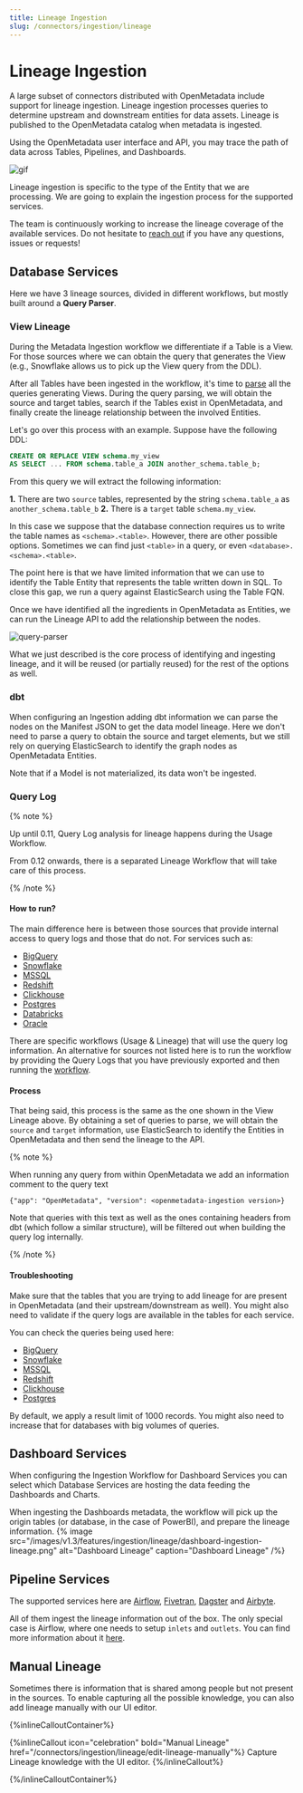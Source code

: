 ```yaml
---
title: Lineage Ingestion
slug: /connectors/ingestion/lineage
---
```


# Lineage Ingestion

A large subset of connectors distributed with OpenMetadata include support for lineage ingestion. Lineage ingestion processes
queries to determine upstream and downstream entities for data assets. Lineage is published to the OpenMetadata catalog when metadata is ingested.

Using the OpenMetadata user interface and API, you may trace the path of data across Tables, Pipelines, and Dashboards.

![gif](/images/v1.3/features/ingestion/lineage/lineage-ingestion.gif)

Lineage ingestion is specific to the type of the Entity that we are processing. We are going to explain
the ingestion process for the supported services.

The team is continuously working to increase the lineage coverage of the available services. Do not hesitate
to [reach out](https://slack.open-metadata.org/) if you have any questions, issues or requests!

## Database Services

Here we have 3 lineage sources, divided in different workflows, but mostly built around a **Query Parser**.

### View Lineage

During the Metadata Ingestion workflow we differentiate if a Table is a View. For those sources where we can
obtain the query that generates the View (e.g., Snowflake allows us to pick up the View query from the DDL).

After all Tables have been ingested in the workflow, it's time to [parse](https://sqllineage.readthedocs.io/en/latest/)
all the queries generating Views. During the query parsing, we will obtain the source and target tables, search if the
Tables exist in OpenMetadata, and finally create the lineage relationship between the involved Entities.

Let's go over this process with an example. Suppose have the following DDL:

```sql
CREATE OR REPLACE VIEW schema.my_view
AS SELECT ... FROM schema.table_a JOIN another_schema.table_b;
```

From this query we will extract the following information:

**1.** There are two `source` tables, represented by the string `schema.table_a` as `another_schema.table_b`
**2.** There is a `target` table `schema.my_view`.

In this case we suppose that the database connection requires us to write the table names as `<schema>.<table>`. However,
there are other possible options. Sometimes we can find just `<table>` in a query, or even `<database>.<schema>.<table>`.

The point here is that we have limited information that we can use to identify the Table Entity that represents the
table written down in SQL. To close this gap, we run a query against ElasticSearch using the Table FQN.

Once we have identified all the ingredients in OpenMetadata as Entities, we can run the Lineage API to add the
relationship between the nodes.

![query-parser](/images/v1.3/features/ingestion/lineage/query-parser.png)

What we just described is the core process of identifying and ingesting lineage, and it will be reused (or partially reused)
for the rest of the options as well.

### dbt

When configuring an Ingestion adding dbt information we can parse the nodes on the Manifest JSON to get the data model
lineage. Here we don't need to parse a query to obtain the source and target elements, but we still rely on querying ElasticSearch
to identify the graph nodes as OpenMetadata Entities.

Note that if a Model is not materialized, its data won't be ingested.

### Query Log

{% note %}

Up until 0.11, Query Log analysis for lineage happens during the Usage Workflow.

From 0.12 onwards, there is a separated Lineage Workflow that will take care of this process.

{% /note %}

#### How to run?

The main difference here is between those sources that provide internal access to query logs and those that do not. For
services such as:

- [BigQuery](/connectors/database/bigquery)
- [Snowflake](/connectors/database/snowflake)
- [MSSQL](/connectors/database/mssql)
- [Redshift](/connectors/database/redshift)
- [Clickhouse](/connectors/database/clickhouse)
- [Postgres](/connectors/database/postgres)
- [Databricks](/connectors/database/databricks)
- [Oracle](/connectors/database/oracle)

There are specific workflows (Usage & Lineage) that will use the query log information. An alternative for sources not
listed here is to run the workflow by providing the Query Logs that you have previously exported and then running
the [workflow](/connectors/ingestion/workflows/usage/usage-workflow-query-logs).

#### Process

That being said, this process is the same as the one shown in the View Lineage above. By obtaining a set of queries to
parse, we will obtain the `source` and `target` information, use ElasticSearch to identify the Entities in OpenMetadata
and then send the lineage to the API.

{% note %}

When running any query from within OpenMetadata we add an information comment to the query text

```
{"app": "OpenMetadata", "version": <openmetadata-ingestion version>}
```

Note that queries with this text as well as the ones containing headers from dbt (which follow a similar structure),
will be filtered out when building the query log internally.

{% /note %}

#### Troubleshooting

Make sure that the tables that you are trying to add lineage for are present in OpenMetadata (and their upstream/downstream
as well). You might also need to validate if the query logs are available in the tables for each service.

You can check the queries being used here:

- [BigQuery](https://github.com/open-metadata/OpenMetadata/blob/main/ingestion/src/metadata/utils/sql_queries.py#L428)
- [Snowflake](https://github.com/open-metadata/OpenMetadata/blob/main/ingestion/src/metadata/utils/sql_queries.py#L197)
- [MSSQL](https://github.com/open-metadata/OpenMetadata/blob/main/ingestion/src/metadata/utils/sql_queries.py#L350)
- [Redshift](https://github.com/open-metadata/OpenMetadata/blob/main/ingestion/src/metadata/utils/sql_queries.py#L18)
- [Clickhouse](https://github.com/open-metadata/OpenMetadata/blob/main/ingestion/src/metadata/utils/sql_queries.py#L376)
- [Postgres](https://github.com/open-metadata/OpenMetadata/blob/main/ingestion/src/metadata/utils/sql_queries.py#L467)

By default, we apply a result limit of 1000 records. You might also need to increase that for databases with big volumes
of queries.

## Dashboard Services

When configuring the Ingestion Workflow for Dashboard Services you can select which Database Services are hosting
the data feeding the Dashboards and Charts.

When ingesting the Dashboards metadata, the workflow will pick up the origin tables (or database, in the case of
PowerBI), and prepare the lineage information.
{% image
  src="/images/v1.3/features/ingestion/lineage/dashboard-ingestion-lineage.png"
  alt="Dashboard Lineage"
  caption="Dashboard Lineage"
 /%}

## Pipeline Services

The supported services here are [Airflow](/connectors/pipeline/airflow),
[Fivetran](/connectors/pipeline/fivetran), [Dagster](/connectors/pipeline/dagster)
and [Airbyte](/connectors/pipeline/airbyte).

All of them ingest the lineage information out of the box. The only special case is Airflow, where one needs to
setup `inlets` and `outlets`. You can find more information about it
[here](https://docs.open-metadata.org/connectors/pipeline/airflow/lineage-backend#adding-lineage).

## Manual Lineage

Sometimes there is information that is shared among people but not present in the sources. To enable capturing all
the possible knowledge, you can also add lineage manually with our UI editor.

{%inlineCalloutContainer%}

{%inlineCallout
  icon="celebration"
  bold="Manual Lineage"
  href="/connectors/ingestion/lineage/edit-lineage-manually"%}
Capture Lineage knowledge with the UI editor.
{%/inlineCallout%}

{%/inlineCalloutContainer%}
